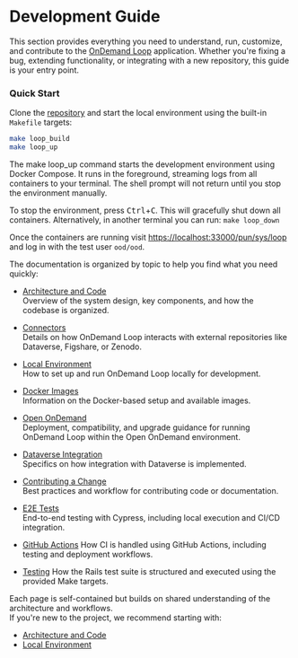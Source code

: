 # Development Guide

This section provides everything you need to understand, run, customize, and contribute to the [OnDemand Loop](https://github.com/IQSS/ondemand-loop) application.
Whether you're fixing a bug, extending functionality, or integrating with a new repository, this guide is your entry point.

### Quick Start

Clone the [repository](https://github.com/IQSS/ondemand-loop) and start the local environment using the built-in `Makefile` targets:

```bash
make loop_build
make loop_up
```
The make loop_up command starts the development environment using Docker Compose.
It runs in the foreground, streaming logs from all containers to your terminal.
The shell prompt will not return until you stop the environment manually.

To stop the environment, press <kbd>Ctrl</kbd>+<kbd>C</kbd>. This will gracefully shut down all containers.
Alternatively, in another terminal you can run: `make loop_down`

Once the containers are running visit [https://localhost:33000/pun/sys/loop](https://localhost:33000/pun/sys/loop) and log in with the test user `ood/ood`.

The documentation is organized by topic to help you find what you need quickly:

- [Architecture and Code](architecture.md)  
  Overview of the system design, key components, and how the codebase is organized.

- [Connectors](connectors.md)  
  Details on how OnDemand Loop interacts with external repositories like Dataverse, Figshare, or Zenodo.

- [Local Environment](local_environment.md)  
  How to set up and run OnDemand Loop locally for development.

- [Docker Images](docker_images.md)  
  Information on the Docker-based setup and available images.

- [Open OnDemand](ood.md)  
  Deployment, compatibility, and upgrade guidance for running OnDemand Loop within the Open OnDemand environment.

- [Dataverse Integration](dataverse_integration.md)  
  Specifics on how integration with Dataverse is implemented.

- [Contributing a Change](contributing.md)  
  Best practices and workflow for contributing code or documentation.

- [E2E Tests](e2e_tests.md)  
  End-to-end testing with Cypress, including local execution and CI/CD integration.

- [GitHub Actions](github_actions.md)
  How CI is handled using GitHub Actions, including testing and deployment workflows.

- [Testing](testing.md)
  How the Rails test suite is structured and executed using the provided Make targets.

Each page is self-contained but builds on shared understanding of the architecture and workflows.  
If you're new to the project, we recommend starting with:

- [Architecture and Code](architecture.md)
- [Local Environment](local_environment.md)
